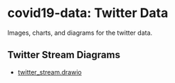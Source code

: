 # covid19-data: Twitter Data

Images, charts, and diagrams for the twitter data.

## Twitter Stream Diagrams

* [twitter_stream.drawio](https://app.diagrams.net/#Hryerson-ggl%2Fcovid19-data%2Fmaster%2Ftwitter%2Fimg%2Ftwitter_stream.drawio)
